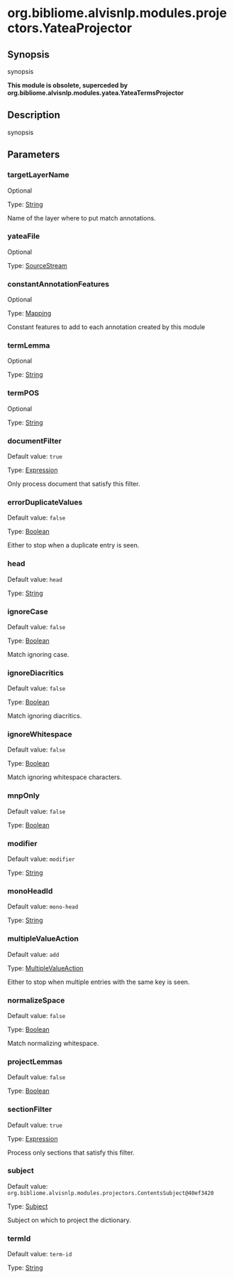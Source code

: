 # org.bibliome.alvisnlp.modules.projectors.YateaProjector

## Synopsis

synopsis

**This module is obsolete, superceded by org.bibliome.alvisnlp.modules.yatea.YateaTermsProjector**

## Description

synopsis

## Parameters

<a name="targetLayerName">

### targetLayerName

Optional

Type: [String](../converter/java.lang.String)

Name of the layer where to put match annotations.

<a name="yateaFile">

### yateaFile

Optional

Type: [SourceStream](../converter/org.bibliome.util.streams.SourceStream)



<a name="constantAnnotationFeatures">

### constantAnnotationFeatures

Optional

Type: [Mapping](../converter/alvisnlp.module.types.Mapping)

Constant features to add to each annotation created by this module

<a name="termLemma">

### termLemma

Optional

Type: [String](../converter/java.lang.String)



<a name="termPOS">

### termPOS

Optional

Type: [String](../converter/java.lang.String)



<a name="documentFilter">

### documentFilter

Default value: `true`

Type: [Expression](../converter/alvisnlp.corpus.expressions.Expression)

Only process document that satisfy this filter.

<a name="errorDuplicateValues">

### errorDuplicateValues

Default value: `false`

Type: [Boolean](../converter/java.lang.Boolean)

Either to stop when a duplicate entry is seen.

<a name="head">

### head

Default value: `head`

Type: [String](../converter/java.lang.String)



<a name="ignoreCase">

### ignoreCase

Default value: `false`

Type: [Boolean](../converter/java.lang.Boolean)

Match ignoring case.

<a name="ignoreDiacritics">

### ignoreDiacritics

Default value: `false`

Type: [Boolean](../converter/java.lang.Boolean)

Match ignoring diacritics.

<a name="ignoreWhitespace">

### ignoreWhitespace

Default value: `false`

Type: [Boolean](../converter/java.lang.Boolean)

Match ignoring whitespace characters.

<a name="mnpOnly">

### mnpOnly

Default value: `false`

Type: [Boolean](../converter/java.lang.Boolean)



<a name="modifier">

### modifier

Default value: `modifier`

Type: [String](../converter/java.lang.String)



<a name="monoHeadId">

### monoHeadId

Default value: `mono-head`

Type: [String](../converter/java.lang.String)



<a name="multipleValueAction">

### multipleValueAction

Default value: `add`

Type: [MultipleValueAction](../converter/org.bibliome.alvisnlp.modules.projectors.MultipleValueAction)

Either to stop when multiple entries with the same key is seen.

<a name="normalizeSpace">

### normalizeSpace

Default value: `false`

Type: [Boolean](../converter/java.lang.Boolean)

Match normalizing whitespace.

<a name="projectLemmas">

### projectLemmas

Default value: `false`

Type: [Boolean](../converter/java.lang.Boolean)



<a name="sectionFilter">

### sectionFilter

Default value: `true`

Type: [Expression](../converter/alvisnlp.corpus.expressions.Expression)

Process only sections that satisfy this filter.

<a name="subject">

### subject

Default value: `org.bibliome.alvisnlp.modules.projectors.ContentsSubject@40ef3420`

Type: [Subject](../converter/org.bibliome.alvisnlp.modules.projectors.Subject)

Subject on which to project the dictionary.

<a name="termId">

### termId

Default value: `term-id`

Type: [String](../converter/java.lang.String)



